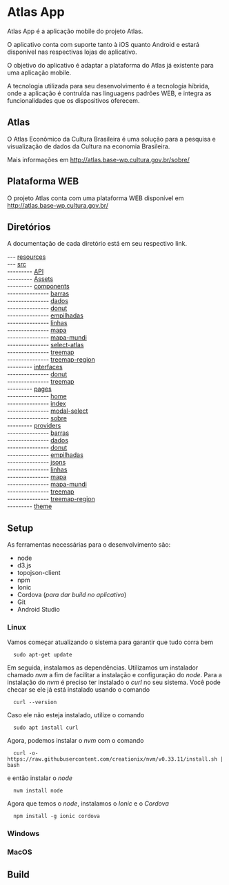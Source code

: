 # Atlas App

Atlas App é a aplicação mobile do projeto Atlas.

O aplicativo conta com suporte tanto à iOS quanto Android e estará disponível nas respectivas lojas de aplicativo.

O objetivo do aplicativo é adaptar a plataforma do Atlas já existente para uma aplicação mobile.

A tecnologia utilizada para seu desenvolvimento é a tecnologia híbrida, onde a aplicação é contruída nas linguagens padrões WEB, e integra as funcionalidades que os dispositivos oferecem.

## Atlas 

O Atlas Econômico da Cultura Brasileira é uma solução para a pesquisa e visualização de dados da Cultura na economia Brasileira.

Mais informações em http://atlas.base-wp.cultura.gov.br/sobre/

## Plataforma WEB

O projeto Atlas conta com uma plataforma WEB disponível em http://atlas.base-wp.cultura.gov.br/

## Diretórios

A documentação de cada diretório está em seu respectivo link. 

--- [resources](https://github.com/mtfrigo/atlasApp/tree/master/resources)  
--- [src](https://github.com/mtfrigo/atlasApp/tree/master/src)  
--------- [API](https://github.com/mtfrigo/atlasApp/tree/master/src/api)  
--------- [Assets](https://github.com/mtfrigo/atlasApp/tree/master/src/assets)  
--------- [components](https://github.com/mtfrigo/atlasApp/tree/master/src/components)  
--------------- [barras](https://github.com/mtfrigo/atlasApp/tree/master/src/components/barras)  
--------------- [dados](https://github.com/mtfrigo/atlasApp/tree/master/src/components/dados)  
--------------- [donut](https://github.com/mtfrigo/atlasApp/tree/master/src/components/donut)  
--------------- [empilhadas](https://github.com/mtfrigo/atlasApp/tree/master/src/components/empilhadas)  
--------------- [linhas](https://github.com/mtfrigo/atlasApp/tree/master/src/components/linhas)  
--------------- [mapa](https://github.com/mtfrigo/atlasApp/tree/master/src/components/mapa)  
--------------- [mapa-mundi](https://github.com/mtfrigo/atlasApp/tree/master/src/components/mapa-mundi)  
--------------- [select-atlas](https://github.com/mtfrigo/atlasApp/tree/master/src/components/select-atlas)  
--------------- [treemap](https://github.com/mtfrigo/atlasApp/tree/master/src/components/treemap)  
--------------- [treemap-region](https://github.com/mtfrigo/atlasApp/tree/master/src/components/treemap-region)  
--------- [interfaces](https://github.com/mtfrigo/atlasApp/tree/master/src/interfaces)  
--------------- [donut](https://github.com/mtfrigo/atlasApp/tree/master/src/interfaces/donut)  
--------------- [treemap](https://github.com/mtfrigo/atlasApp/tree/master/src/interfaces/treemap)  
--------- [pages](https://github.com/mtfrigo/atlasApp/tree/master/src/pages)  
--------------- [home](https://github.com/mtfrigo/atlasApp/tree/master/src/pages/home)  
--------------- [index](https://github.com/mtfrigo/atlasApp/tree/master/src/pages/index)  
--------------- [modal-select](https://github.com/mtfrigo/atlasApp/tree/master/src/pages/modal-select)  
--------------- [sobre](https://github.com/mtfrigo/atlasApp/tree/master/src/pages/sobre)  
--------- [providers](https://github.com/mtfrigo/atlasApp/tree/master/src/providers)  
--------------- [barras](https://github.com/mtfrigo/atlasApp/tree/master/src/providers/barras)  
--------------- [dados](https://github.com/mtfrigo/atlasApp/tree/master/src/providers/dados)  
--------------- [donut](https://github.com/mtfrigo/atlasApp/tree/master/src/providers/donut)  
--------------- [empilhadas](https://github.com/mtfrigo/atlasApp/tree/master/src/providers/empilhadas)  
--------------- [jsons](https://github.com/mtfrigo/atlasApp/tree/master/src/providers/jsons)  
--------------- [linhas](https://github.com/mtfrigo/atlasApp/tree/master/src/providers/linhas)  
--------------- [mapa](https://github.com/mtfrigo/atlasApp/tree/master/src/providers/mapa)  
--------------- [mapa-mundi](https://github.com/mtfrigo/atlasApp/tree/master/src/providers/mapa-mundi)  
--------------- [treemap](https://github.com/mtfrigo/atlasApp/tree/master/src/providers/treemap)  
--------------- [treemap-region](https://github.com/mtfrigo/atlasApp/tree/master/src/providers/treemap-region)  
--------- [theme](https://github.com/mtfrigo/atlasApp/tree/master/src/theme)  

## Setup

As ferramentas necessárias para o desenvolvimento são:

* node
* d3.js
* topojson-client
* npm
* Ionic
* Cordova (*para dar build no aplicativo*)
* Git
* Android Studio

### Linux

Vamos começar atualizando o sistema para garantir que tudo corra bem
```
  sudo apt-get update
```
Em seguida, instalamos as dependências. Utilizamos um instalador chamado *nvm* a fim de facilitar a instalação e configuração do *node*.
Para a instalação do *nvm* é preciso ter instalado o *curl* no seu sistema. Você pode checar se ele já está instalado usando o comando
```
  curl --version
```
Caso ele não esteja instalado, utilize o comando 
```
  sudo apt install curl
```
Agora, podemos instalar o *nvm* com o comando
```
  curl -o- https://raw.githubusercontent.com/creationix/nvm/v0.33.11/install.sh | bash
```
e então instalar o *node*
```
  nvm install node
```
Agora que temos o *node*, instalamos o *Ionic* e o *Cordova*
```
  npm install -g ionic cordova
```

### Windows


### MacOS


## Build


